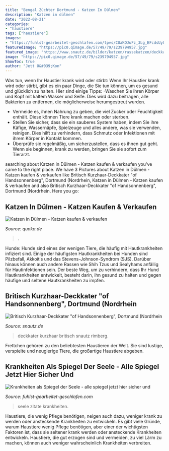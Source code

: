 ```yaml
---
title: "Bengal Züchter Dortmund - Katzen In Dülmen"
description: "Katzen in dülmen"
date: "2022-08-21"
categories:
- "haustiere"
tags: ["haustiere"]
images:
- "https://fuhlst-gearbeitet-geschlafen.com/tpvs/CUaKOJuFz_3Lg_EFcdsUyQHaE6.jpg"
featuredImage: "https://pic0.qimage.de/57/49/79/s239794957.jpg"
featured_image: "https://www.snautz.de/bilder/katzen/rassekatzen/deckkater/254-1-280x280.jpg"
image: "https://pic0.qimage.de/57/49/79/s239794957.jpg"
ShowToc: true
author: "Jett O&#039;Kon"
---
```



Was tun, wenn Ihr Haustier krank wird oder stirbt:
Wenn Ihr Haustier krank wird oder stirbt, gibt es ein paar Dinge, die Sie tun können, um es gesund und glücklich zu halten. Hier sind einige Tipps:
-Waschen Sie ihren Körper und Kopf mit kaltem Wasser und Seife. Dies wird dazu beitragen, alle Bakterien zu entfernen, die möglicherweise herumgestreut wurden.
- Vermeide es, ihnen Nahrung zu geben, die viel Zucker oder Feuchtigkeit enthält. Diese können Tiere krank machen oder sterben.
- Stellen Sie sicher, dass sie ein sauberes System haben, indem Sie ihre Käfige, Wassernäpfe, Spielzeuge und alles andere, was sie verwenden, reinigen. Dies hilft zu verhindern, dass Schmutz oder Infektionen mit ihrem Körper in Kontakt kommen.
- Überprüfe sie regelmäßig, um sicherzustellen, dass es ihnen gut geht. Wenn sie beginnen, krank zu werden, bringen Sie sie sofort zum Tierarzt.

	

		
searching about Katzen in Dülmen - Katzen kaufen &amp; verkaufen you've came to the right place. We have 3 Pictures about Katzen in Dülmen - Katzen kaufen &amp; verkaufen like Britisch Kurzhaar-Deckkater &quot;of Handsonnenberg&quot;, Dortmund (Nordrhein, Katzen in Dülmen - Katzen kaufen &amp; verkaufen and also Britisch Kurzhaar-Deckkater &quot;of Handsonnenberg&quot;, Dortmund (Nordrhein. Here you go:
		
    
## Katzen In Dülmen - Katzen Kaufen &amp; Verkaufen

<img loading=lazy src="https://pic0.qimage.de/57/49/79/s239794957.jpg" onerror="this.onerror=null;this.src='https://tse1.mm.bing.net/th?id=OIP.FEv1lbQL-TrYqDKZ0ITVugAAAA&amp;pid=15.1';" alt="Katzen in Dülmen - Katzen kaufen &amp; verkaufen">

_Source: quoka.de_

>. 

	

Hunde:
Hunde sind eines der wenigen Tiere, die häufig mit Hautkrankheiten infiziert sind. Einige der häufigsten Hautkrankheiten bei Hunden sind Pilzbefall, Akkoitis und das Stevens-Johnson-Syndrom (SJS). Darüber hinaus können auch andere Rassen wie Shih Tzus und Sealyhams anfällig für Hautinfektionen sein. Der beste Weg, um zu verhindern, dass Ihr Hund Hautkrankheiten entwickelt, besteht darin, ihn gesund zu halten und gegen häufige und seltene Hautkrankheiten zu impfen.

    
## Britisch Kurzhaar-Deckkater &quot;of Handsonnenberg&quot;, Dortmund (Nordrhein

<img loading=lazy src="https://www.snautz.de/bilder/katzen/rassekatzen/deckkater/254-1-280x280.jpg" onerror="this.onerror=null;this.src='https://tse1.mm.bing.net/th?id=OIP.a0oMDFQfU8c-P5GSrC2oRQAAAA&amp;pid=15.1';" alt="Britisch Kurzhaar-Deckkater &quot;of Handsonnenberg&quot;, Dortmund (Nordrhein">

_Source: snautz.de_

>deckkater kurzhaar britisch snautz rimberg. 

	

Frettchen gehören zu den beliebtesten Haustieren der Welt. Sie sind lustige, verspielte und neugierige Tiere, die großartige Haustiere abgeben.

    
## Krankheiten Als Spiegel Der Seele - Alle Spiegel Jetzt Hier Sicher Und

<img loading=lazy src="https://fuhlst-gearbeitet-geschlafen.com/tpvs/CUaKOJuFz_3Lg_EFcdsUyQHaE6.jpg" onerror="this.onerror=null;this.src='https://tse1.mm.bing.net/th?id=OIP.3R11pcldzcZK503kMfUXVgAAAA&amp;pid=15.1';" alt="Krankheiten als Spiegel der Seele - alle spiegel jetzt hier sicher und">

_Source: fuhlst-gearbeitet-geschlafen.com_

>seele zitate krankheiten. 

	

Haustiere, die wenig Pflege benötigen, neigen auch dazu, weniger krank zu werden oder ansteckende Krankheiten zu entwickeln.
Es gibt viele Gründe, warum Haustiere wenig Pflege benötigen, aber einer der wichtigsten Faktoren ist, dass sie seltener krank werden oder ansteckende Krankheiten entwickeln. Haustiere, die gut erzogen sind und vermeiden, zu viel Lärm zu machen, können auch weniger wahrscheinlich Krankheiten verbreiten.


